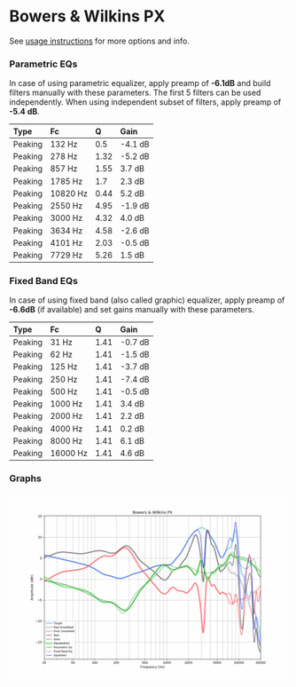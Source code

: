 # Bowers & Wilkins PX
See [usage instructions](https://github.com/jaakkopasanen/AutoEq#usage) for more options and info.

### Parametric EQs
In case of using parametric equalizer, apply preamp of **-6.1dB** and build filters manually
with these parameters. The first 5 filters can be used independently.
When using independent subset of filters, apply preamp of **-5.4 dB**.

| Type    | Fc       |    Q | Gain    |
|:--------|:---------|:-----|:--------|
| Peaking | 132 Hz   | 0.5  | -4.1 dB |
| Peaking | 278 Hz   | 1.32 | -5.2 dB |
| Peaking | 857 Hz   | 1.55 | 3.7 dB  |
| Peaking | 1785 Hz  | 1.7  | 2.3 dB  |
| Peaking | 10820 Hz | 0.44 | 5.2 dB  |
| Peaking | 2550 Hz  | 4.95 | -1.9 dB |
| Peaking | 3000 Hz  | 4.32 | 4.0 dB  |
| Peaking | 3634 Hz  | 4.58 | -2.6 dB |
| Peaking | 4101 Hz  | 2.03 | -0.5 dB |
| Peaking | 7729 Hz  | 5.26 | 1.5 dB  |

### Fixed Band EQs
In case of using fixed band (also called graphic) equalizer, apply preamp of **-6.6dB**
(if available) and set gains manually with these parameters.

| Type    | Fc       |    Q | Gain    |
|:--------|:---------|:-----|:--------|
| Peaking | 31 Hz    | 1.41 | -0.7 dB |
| Peaking | 62 Hz    | 1.41 | -1.5 dB |
| Peaking | 125 Hz   | 1.41 | -3.7 dB |
| Peaking | 250 Hz   | 1.41 | -7.4 dB |
| Peaking | 500 Hz   | 1.41 | -0.5 dB |
| Peaking | 1000 Hz  | 1.41 | 3.4 dB  |
| Peaking | 2000 Hz  | 1.41 | 2.2 dB  |
| Peaking | 4000 Hz  | 1.41 | 0.2 dB  |
| Peaking | 8000 Hz  | 1.41 | 6.1 dB  |
| Peaking | 16000 Hz | 1.41 | 4.6 dB  |

### Graphs
![](./Bowers%20&%20Wilkins%20PX.png)